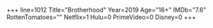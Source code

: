 +++
line=1012
Title="Brotherhood"
Year=2019
Age="16+"
IMDb="7.6"
RottenTomatoes=""
Netflix=1
Hulu=0
PrimeVideo=0
Disney=0
+++

